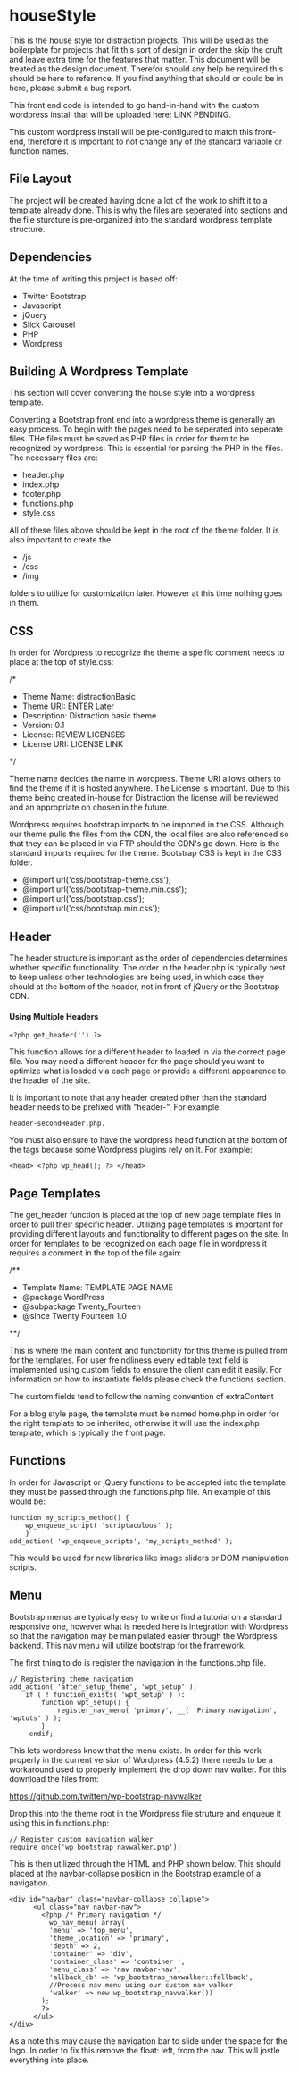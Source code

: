 # houseStyle

This is the house style for distraction projects. This will be used as the boilerplate for projects that fit this sort of design in order the skip the cruft and leave extra time for the features that matter. This document will be treated as the design document. Therefor should any help be required this should be here to reference. If you find anything that should or could be in here, please submit a bug report. 

This front end code is intended to go hand-in-hand with the custom wordpress install that will be uploaded here: LINK PENDING. 

This custom wordpress install will be pre-configured to match this front-end, therefore it is important to not change any of the standard variable or function names. 

## File Layout

The project will be created having done a lot of the work to shift it to a template already done. This is why the files are seperated into sections and the file sturcture is pre-organized into the standard wordpress template structure. 

## Dependencies

At the time of writing this project is based off: 
- Twitter Bootstrap
- Javascript
- jQuery
- Slick Carousel 
- PHP
- Wordpress

## Building A Wordpress Template

This section will cover converting the house style into a wordpress template.

Converting a Bootstrap front end into a wordpress theme is generally an easy process. To begin with the pages need to be seperated into seperate files. THe files must be saved as PHP files in order for them to be recognized by wordpress. This is essential for parsing the PHP in the files. The necessary files are: 

- header.php
- index.php
- footer.php
- functions.php
- style.css

All of these files above should be kept in the root of the theme folder. It is also important to create the:

* /js
* /css
* /img
  
folders to utilize for customization later. However at this time nothing goes in them.

## CSS

In order for Wordpress to recognize the theme a speific comment needs to place at the top of style.css: 

/*

- Theme Name: distractionBasic
- Theme URI: ENTER Later
- Description: Distraction basic theme
- Version: 0.1
- License: REVIEW LICENSES
- License URI: LICENSE LINK

*/

Theme name decides the name in wordpress. Theme URI allows others to find the theme if it is hosted anywhere. The License is important. Due to this theme being created in-house for Distraction the license will be reviewed and an appropriate on chosen in the future.

Wordpress requires bootstrap imports to be imported in the CSS. Although our theme pulls the files from the CDN, the local files are also referenced so that they can be placed in via FTP should the CDN's go down. Here is the standard imports required for the theme. Bootstrap CSS is kept in the CSS folder.

- @import url('css/bootstrap-theme.css');
- @import url('css/bootstrap-theme.min.css');
- @import url('css/bootstrap.css');
- @import url('css/bootstrap.min.css');

## Header 

The header structure is important as the order of dependencies determines whether specific functionality. The order in the header.php is typically best to keep unless other technologies are being used, in which case they should at the bottom of the header, not in front of jQuery or the Bootstrap CDN. 

#### Using Multiple Headers

    <?php get_header('') ?> 

This function allows for a different header to loaded in via the correct page file. You may need a different header for the page should you want to optimize what is loaded via each page or provide a different appearence to the header of the site. 

It is important to note that any header created other than the standard header needs to be prefixed with "header-". For example: 

    header-secondHeader.php.

You must also ensure to have the wordpress head function at the bottom of the <head> tags because some Wordpress plugins rely on it. For example: 

    <head> <?php wp_head(); ?> </head>

## Page Templates

The get_header function is placed at the top of new page template files in order to pull their specific header. Utilizing page templates is important for providing different layouts and functionality to different pages on the site. In order for templates to be recognized on each page file in wordpress it requires a comment in the top of the file again:

/**
 * Template Name: TEMPLATE PAGE NAME
 * @package WordPress
 * @subpackage Twenty_Fourteen
 * @since Twenty Fourteen 1.0
 
**/

This is where the main content and functionlity for this theme is pulled from for the templates. For user freindliness every editable text field is implemented using custom fields to ensure the client can edit it easily. For information on how to instantiate fields please check the functions section. 

The custom fields tend to follow the naming convention of extraContent

For a blog style page, the template must be named home.php in order for the right template to be inherited, otherwise it will use the index.php template, which is typically the front page. 

## Functions

In order for Javascript or jQuery functions to be accepted into the template they must be passed through the functions.php file. An example of this would be: 

    function my_scripts_method() {
        wp_enqueue_script( 'scriptaculous' );
        }
    add_action( 'wp_enqueue_scripts', 'my_scripts_method' );

This would be used for new libraries like image sliders or DOM manipulation scripts.

## Menu

Bootstrap menus are typically easy to write or find a tutorial on a standard responsive one, however what is needed here is integration with Wordpress so that the navigation may be manipulated easier through the Wordpress backend. This nav menu will utilize bootstrap for the framework. 

The first thing to do is register the navigation in the functions.php file. 

    // Registering theme navigation 
    add_action( 'after_setup_theme', 'wpt_setup' );
        if ( ! function_exists( 'wpt_setup' ) ):
            function wpt_setup() {  
                register_nav_menu( 'primary', __( 'Primary navigation', 'wptuts' ) );
            } 
         endif;

This lets wordpress know that the menu exists. In order for this work properly in the current version of Wordpress (4.5.2) there needs to be a workaround used to properly implement the drop down nav walker. For this download the files from: 

https://github.com/twittem/wp-bootstrap-navwalker

Drop this into the theme root in the Wordpress file struture and enqueue it using this in functions.php: 

    // Register custom navigation walker
    require_once('wp_bootstrap_navwalker.php');

This is then utilized through the HTML and PHP shown below. This should placed at the navbar-collapse position in the Bootstrap example of a navigation.

    <div id="navbar" class="navbar-collapse collapse">
          <ul class="nav navbar-nav">
            <?php /* Primary navigation */
              wp_nav_menu( array(
              'menu' => 'top_menu',
              'theme_location' => 'primary',
              'depth' => 2,
              'container' => 'div',
              'container_class' => 'container ',
              'menu_class' => 'nav navbar-nav',
              'allback_cb' => 'wp_bootstrap_navwalker::fallback',
              //Process nav menu using our custom nav walker
              'walker' => new wp_bootstrap_navwalker())
            );
            ?>   
          </ul>   
    </div>
    
As a note this may cause the navigation bar to slide under the space for the logo. In order to fix this remove the float: left, from the nav. This will jostle everything into place. 

